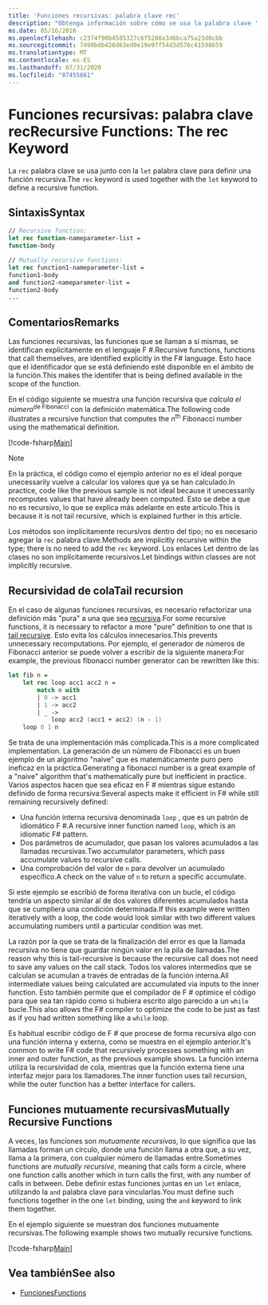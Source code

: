 ```yaml
---
title: 'Funciones recursivas: palabra clave rec'
description: "Obtenga información sobre cómo se usa la palabra clave ' Rec ' de F # con la palabra clave ' Let ' para definir una función recursiva."
ms.date: 05/16/2016
ms.openlocfilehash: c2374f90b4585327c6f5208a3d6bca75a23d0cbb
ms.sourcegitcommit: 7499bdb428d63ed0e19e97f54d3d576c41598659
ms.translationtype: MT
ms.contentlocale: es-ES
ms.lasthandoff: 07/31/2020
ms.locfileid: "87455661"
---
```

# <a name="recursive-functions-the-rec-keyword"></a><span data-ttu-id="4918a-103">Funciones recursivas: palabra clave rec</span><span class="sxs-lookup"><span data-stu-id="4918a-103">Recursive Functions: The rec Keyword</span></span>

<span data-ttu-id="4918a-104">La `rec` palabra clave se usa junto con la `let` palabra clave para definir una función recursiva.</span><span class="sxs-lookup"><span data-stu-id="4918a-104">The `rec` keyword is used together with the `let` keyword to define a recursive function.</span></span>

## <a name="syntax"></a><span data-ttu-id="4918a-105">Sintaxis</span><span class="sxs-lookup"><span data-stu-id="4918a-105">Syntax</span></span>

```fsharp
// Recursive function:
let rec function-nameparameter-list =
function-body

// Mutually recursive functions:
let rec function1-nameparameter-list =
function1-body
and function2-nameparameter-list =
function2-body
...
```

## <a name="remarks"></a><span data-ttu-id="4918a-106">Comentarios</span><span class="sxs-lookup"><span data-stu-id="4918a-106">Remarks</span></span>

<span data-ttu-id="4918a-107">Las funciones recursivas, las funciones que se llaman a sí mismas, se identifican explícitamente en el lenguaje F #.</span><span class="sxs-lookup"><span data-stu-id="4918a-107">Recursive functions, functions that call themselves, are identified explicitly in the F# language.</span></span> <span data-ttu-id="4918a-108">Esto hace que el identificador que se está definiendo esté disponible en el ámbito de la función.</span><span class="sxs-lookup"><span data-stu-id="4918a-108">This makes the identifer that is being defined available in the scope of the function.</span></span>

<span data-ttu-id="4918a-109">En el código siguiente se muestra una función recursiva que *calcula el número*<sup>de Fibonacci</sup> con la definición matemática.</span><span class="sxs-lookup"><span data-stu-id="4918a-109">The following code illustrates a recursive function that computes the *n*<sup>th</sup> Fibonacci number using the mathematical definition.</span></span>

[!code-fsharp[Main](~/samples/snippets/fsharp/lang-ref-1/snippet4001.fs)]

> [!NOTE]
> <span data-ttu-id="4918a-110">En la práctica, el código como el ejemplo anterior no es el ideal porque unecessarily vuelve a calcular los valores que ya se han calculado.</span><span class="sxs-lookup"><span data-stu-id="4918a-110">In practice, code like the previous sample is not ideal because it unecessarily recomputes values that have already been computed.</span></span> <span data-ttu-id="4918a-111">Esto se debe a que no es recursivo, lo que se explica más adelante en este artículo.</span><span class="sxs-lookup"><span data-stu-id="4918a-111">This is because it is not tail recursive, which is explained further in this article.</span></span>

<span data-ttu-id="4918a-112">Los métodos son implícitamente recursivos dentro del tipo; no es necesario agregar la `rec` palabra clave.</span><span class="sxs-lookup"><span data-stu-id="4918a-112">Methods are implicitly recursive within the type; there is no need to add the `rec` keyword.</span></span> <span data-ttu-id="4918a-113">Los enlaces Let dentro de las clases no son implícitamente recursivos.</span><span class="sxs-lookup"><span data-stu-id="4918a-113">Let bindings within classes are not implicitly recursive.</span></span>

## <a name="tail-recursion"></a><span data-ttu-id="4918a-114">Recursividad de cola</span><span class="sxs-lookup"><span data-stu-id="4918a-114">Tail recursion</span></span>

<span data-ttu-id="4918a-115">En el caso de algunas funciones recursivas, es necesario refactorizar una definición más "pura" a una que sea [recursiva](https://cs.stackexchange.com/questions/6230/what-is-tail-recursion).</span><span class="sxs-lookup"><span data-stu-id="4918a-115">For some recursive functions, it is necessary to refactor a more "pure" definition to one that is [tail recursive](https://cs.stackexchange.com/questions/6230/what-is-tail-recursion).</span></span> <span data-ttu-id="4918a-116">Esto evita los cálculos innecesarios.</span><span class="sxs-lookup"><span data-stu-id="4918a-116">This prevents unnecessary recomputations.</span></span> <span data-ttu-id="4918a-117">Por ejemplo, el generador de números de Fibonacci anterior se puede volver a escribir de la siguiente manera:</span><span class="sxs-lookup"><span data-stu-id="4918a-117">For example, the previous fibonacci number generator can be rewritten like this:</span></span>

```fsharp
let fib n =
    let rec loop acc1 acc2 n =
        match n with
        | 0 -> acc1
        | 1 -> acc2
        | _ ->
            loop acc2 (acc1 + acc2) (n - 1)
    loop 0 1 n
```

<span data-ttu-id="4918a-118">Se trata de una implementación más complicada.</span><span class="sxs-lookup"><span data-stu-id="4918a-118">This is a more complicated implementation.</span></span> <span data-ttu-id="4918a-119">La generación de un número de Fibonacci es un buen ejemplo de un algoritmo "naive" que es matemáticamente puro pero ineficaz en la práctica.</span><span class="sxs-lookup"><span data-stu-id="4918a-119">Generating a fibonacci number is a great example of a "naive" algorithm that's mathematically pure but inefficient in practice.</span></span> <span data-ttu-id="4918a-120">Varios aspectos hacen que sea eficaz en F # mientras sigue estando definido de forma recursiva:</span><span class="sxs-lookup"><span data-stu-id="4918a-120">Several aspects make it efficient in F# while still remaining recursively defined:</span></span>

* <span data-ttu-id="4918a-121">Una función interna recursiva denominada `loop` , que es un patrón de idiomático F #.</span><span class="sxs-lookup"><span data-stu-id="4918a-121">A recursive inner function named `loop`, which is an idiomatic F# pattern.</span></span>
* <span data-ttu-id="4918a-122">Dos parámetros de acumulador, que pasan los valores acumulados a las llamadas recursivas.</span><span class="sxs-lookup"><span data-stu-id="4918a-122">Two accumulator parameters, which pass accumulate values to recursive calls.</span></span>
* <span data-ttu-id="4918a-123">Una comprobación del valor de `n` para devolver un acumulado específico.</span><span class="sxs-lookup"><span data-stu-id="4918a-123">A check on the value of `n` to return a specific accumulate.</span></span>

<span data-ttu-id="4918a-124">Si este ejemplo se escribió de forma iterativa con un bucle, el código tendría un aspecto similar al de dos valores diferentes acumulados hasta que se cumpliera una condición determinada.</span><span class="sxs-lookup"><span data-stu-id="4918a-124">If this example were written iteratively with a loop, the code would look similar with two different values accumulating numbers until a particular condition was met.</span></span>

<span data-ttu-id="4918a-125">La razón por la que se trata de la finalización del error es que la llamada recursiva no tiene que guardar ningún valor en la pila de llamadas.</span><span class="sxs-lookup"><span data-stu-id="4918a-125">The reason why this is tail-recursive is because the recursive call does not need to save any values on the call stack.</span></span> <span data-ttu-id="4918a-126">Todos los valores intermedios que se calculan se acumulan a través de entradas de la función interna.</span><span class="sxs-lookup"><span data-stu-id="4918a-126">All intermediate values being calculated are accumulated via inputs to the inner function.</span></span> <span data-ttu-id="4918a-127">Esto también permite que el compilador de F # optimice el código para que sea tan rápido como si hubiera escrito algo parecido a un `while` bucle.</span><span class="sxs-lookup"><span data-stu-id="4918a-127">This also allows the F# compiler to optimize the code to be just as fast as if you had written something like a `while` loop.</span></span>

<span data-ttu-id="4918a-128">Es habitual escribir código de F # que procese de forma recursiva algo con una función interna y externa, como se muestra en el ejemplo anterior.</span><span class="sxs-lookup"><span data-stu-id="4918a-128">It's common to write F# code that recursively processes something with an inner and outer function, as the previous example shows.</span></span> <span data-ttu-id="4918a-129">La función interna utiliza la recursividad de cola, mientras que la función externa tiene una interfaz mejor para los llamadores.</span><span class="sxs-lookup"><span data-stu-id="4918a-129">The inner function uses tail recursion, while the outer function has a better interface for callers.</span></span>

## <a name="mutually-recursive-functions"></a><span data-ttu-id="4918a-130">Funciones mutuamente recursivas</span><span class="sxs-lookup"><span data-stu-id="4918a-130">Mutually Recursive Functions</span></span>

<span data-ttu-id="4918a-131">A veces, las funciones son *mutuamente recursivas*, lo que significa que las llamadas forman un círculo, donde una función llama a otra que, a su vez, llama a la primera, con cualquier número de llamadas entre.</span><span class="sxs-lookup"><span data-stu-id="4918a-131">Sometimes functions are *mutually recursive*, meaning that calls form a circle, where one function calls another which in turn calls the first, with any number of calls in between.</span></span> <span data-ttu-id="4918a-132">Debe definir estas funciones juntas en un `let` enlace, utilizando la `and` palabra clave para vincularlas.</span><span class="sxs-lookup"><span data-stu-id="4918a-132">You must define such functions together in the one `let` binding, using the `and` keyword to link them together.</span></span>

<span data-ttu-id="4918a-133">En el ejemplo siguiente se muestran dos funciones mutuamente recursivas.</span><span class="sxs-lookup"><span data-stu-id="4918a-133">The following example shows two mutually recursive functions.</span></span>

[!code-fsharp[Main](~/samples/snippets/fsharp/lang-ref-1/snippet4002.fs)]

## <a name="see-also"></a><span data-ttu-id="4918a-134">Vea también</span><span class="sxs-lookup"><span data-stu-id="4918a-134">See also</span></span>

- [<span data-ttu-id="4918a-135">Funciones</span><span class="sxs-lookup"><span data-stu-id="4918a-135">Functions</span></span>](index.md)
